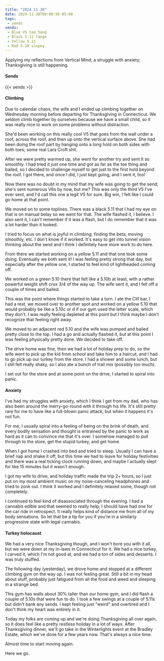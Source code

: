 ```yaml
---
title: "2024 11 30"
date: 2024-11-30T08:08:56-05:00
tags:
 - sends
sends:
 - Blue V5 toe hang
 - Black 5.11 fangs
 - Yellow 5.11
 - Red 5.10 slopey
---
```


Applying my reflections from Vertical Mind; a struggle with anxiety;
Thanksgiving is still happening.<!--more-->

#### Sends

{{< sends >}}

#### Climbing

Due to calendar chaos, the wife and I ended up climbing together on Wednesday
morning before departing for Thanksgiving in Connecticut. We seldom climb
together by ourselves because we have a small child, so it was really nice to
work on some problems without distraction.

She'd been working on this really cool V5 that goes from the wall under a roof,
across the roof, and then up onto the vertical surface above. She had been doing
the roof part by hanging onto a long hold on both sides with both toes; some
real Lara Croft shit.

After we were pretty warmed up, she went for another try and sent it so
smoothly. I had tried it just one time and got as far as the toe thing and
bailed, so I decided to challenge myself to get just to the first hold beyond
the roof. I got there, and once I did, I just kept going, and I sent it, too!

Now there was no doubt in my mind that my wife was going to get the send; she's
sent numerous V6s by now, but me? This was only the third V5 I've ever sent, and
I'd call this one a legit V5 for sure. Big win, I felt like I could go home at
that point.

We moved on to some toplines. There was a black 5.11 that I had my eye on that
is on manual belay so we went for that. The wife flashed it, I believe. I also
sent it, I can't remember if it was a flash, but I do remember that it was a lot
harder than it looked.

I tried to focus on what is joyful in climbing; finding the beta, moving
smoothly, etc. I don't know if it worked. It's easy to get into tunnel vision
thinking about the send and I think I definitely have more work to do here.

From there we started working on a yellow 5.11 and that one took some doing.
Eventually we both sent it! I was feeling pretty strong that day, but especially
after the yellow one, I started to feel kind of lightheaded coming off.

We worked on a green 5.10 there that felt like a 5.10b at least, with a rather
powerful weight shift crux 3/4 of the way up. The wife sent it, and I fell off a
couple of times and bailed.

This was the point where things started to take a turn. I ate the Clif bar, I
had a rest, we moved over to another spot and worked on a yellow 5.10 that would
probably be like a 5.10c or d if our gym used the letter scale, which they
don't. I was really feeling depleted at this point but I think maybe I don't
recognize that feeling right away.

We moved to an adjacent red 5.10 and the wife was pumped and bailed pretty close
to the top. I had a go and actually flashed it, but at this point I was feeling
physically pretty done. We decided to take off.

The drive home was fine, then we had a lot of holiday prep to do, so the wife
went to pick up the kid from school and take him to a haircut, and I had to go
pick up our turkey from the store. I had a shower and some lunch, but I still
felt really shaky, so I also ate a bunch of trail mix (possibly too much).

I set out for the store and at some point on the drive, I started to spiral into panic.

#### Anxiety

I've had my struggles with anxiety, which I think I get from my dad, who has
also been around the merry-go-round with it through his life. It's still pretty
rare for me to have like a full-blown panic attack, but when it happens it's not
fun.

For me, I usually spiral into a feeling of being on the brink of death, and
every bodily sensation and thought is entrained by the panic to work as hard as
it can to convince me that it's over. I somehow managed to pull through to the
store, get the stupid turkey, and get home.

When I got home I crashed into bed and tried to sleep. Usually I can have a
brief nap and shake it off, but this time we had to leave for holiday
festivities and there was a real ticking clock running down, and maybe I
actually slept for like 15 minutes but it wasn't enough.

I got my wife to drive, and holiday traffic made the trip 2+ hours, so I just
put on my most ambient music on my noise-canceling headphones and tried to zonk
out. I think it worked and I definitely relaxed some, though not completely.

I continued to feel kind of disassociated through the evening. I had a cannabis
edible and that seemed to really help; I should have had one for the car ride in
retrospect. It really helps kind of distance me from all of my body sensations.
So let that be a tip for you if you're in a similarly progressive state with
legal cannabis.

#### Turkey holocaust

We had a very nice Thanksgiving though, and I won't bore you with it all, but we
were down at my in-laws in Connecticut for it. We had a nice turkey, I carved
it, which I'm not good at, and we had a ton of sides and desserts. I was truly
stuffed.

The following day (yesterday), we drove home and stopped at a different climbing
gym on the way up. I was not feeling great. Still a bit in my head about stuff,
probably just fatigued from all the food and weed and sleeping in a strange bed.

This gym has walls about 30% taller than our home gym, and I did flash a couple
of 5.10s that were fun to do. I took a few swings at a couple of 5.11s but
didn't bank any sends. I kept feeling just "weird" and overtired and I don't
think my heart was entirely in it.

Today my folks are coming up and we're doing Thanksgiving all over again, so it
does feel like a pretty restless holiday in a lot of ways. After Thanksgiving
dinner, we'll go take in the Winterlights event at the Bradley Estate, which
we've done for a few years now. That's always a nice time.

Almost time to start moving again.

Here we go.
